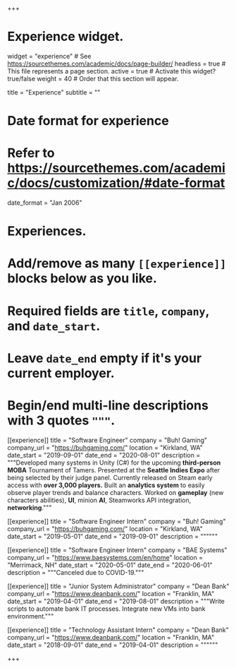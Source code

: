+++
# Experience widget.
widget = "experience"  # See https://sourcethemes.com/academic/docs/page-builder/
headless = true  # This file represents a page section.
active = true  # Activate this widget? true/false
weight = 40  # Order that this section will appear.

title = "Experience"
subtitle = ""

# Date format for experience
#   Refer to https://sourcethemes.com/academic/docs/customization/#date-format
date_format = "Jan 2006"

# Experiences.
#   Add/remove as many `[[experience]]` blocks below as you like.
#   Required fields are `title`, `company`, and `date_start`.
#   Leave `date_end` empty if it's your current employer.
#   Begin/end multi-line descriptions with 3 quotes `"""`.
[[experience]]
  title = "Software Engineer"
  company = "Buh! Gaming"
  company_url = "https://buhgaming.com/"
  location = "Kirkland, WA"
  date_start = "2019-09-01"
  date_end = "2020-08-01"
  description = """Developed many systems in Unity (C#) for the upcoming **third-person MOBA** Tournament of Tamers. Presented at the **Seattle Indies Expo** after being selected by their judge panel. Currently released on Steam early access with **over 3,000 players.** Built an **analytics system** to easily observe player trends and balance characters. Worked on **gameplay** (new characters abilities), **UI**, minion **AI**, Steamworks API integration, **networking**."""

  [[experience]]
  title = "Software Engineer Intern"
  company = "Buh! Gaming"
  company_url = "https://buhgaming.com/"
  location = "Kirkland, WA"
  date_start = "2019-05-01"
  date_end = "2019-09-01"
  description = """"""

[[experience]]
  title = "Software Engineer Intern"
  company = "BAE Systems"
  company_url = "https://www.baesystems.com/en/home"
  location = "Merrimack, NH"
  date_start = "2020-05-01"
  date_end = "2020-06-01"
  description = """Canceled due to COVID-19."""

[[experience]]
  title = "Junior System Administrator"
  company = "Dean Bank"
  company_url = "https://www.deanbank.com/"
  location = "Franklin, MA"
  date_start = "2019-04-01"
  date_end = "2019-08-01"
  description = """Write scripts to automate bank IT processes. Integrate new VMs into bank environment."""

  [[experience]]
  title = "Technology Assistant Intern"
  company = "Dean Bank"
  company_url = "https://www.deanbank.com/"
  location = "Franklin, MA"
  date_start = "2018-09-01"
  date_end = "2019-04-01"
  description = """"""

+++
